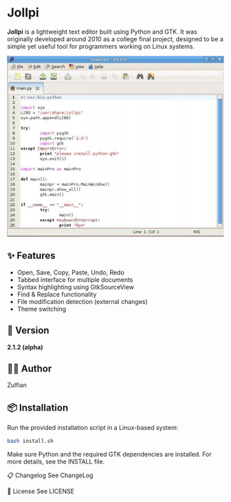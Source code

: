 # Jollpi

**Jollpi** is a lightweight text editor built using Python and GTK. It was originally developed around 2010 as a college final project, designed to be a simple yet useful tool for programmers working on Linux systems.

![screenshot](screenshot.png)

## ✨ Features

- Open, Save, Copy, Paste, Undo, Redo
- Tabbed interface for multiple documents
- Syntax highlighting using GtkSourceView
- Find & Replace functionality
- File modification detection (external changes)
- Theme switching

## 🚀 Version

**2.1.2 (alpha)**

## 👨‍💻 Author

Zulfian

## 📦 Installation

Run the provided installation script in a Linux-based system:

```bash
bash install.sh
```

Make sure Python and the required GTK dependencies are installed. For more details, see the INSTALL file.

📋 Changelog
See ChangeLog

📄 License
See LICENSE
